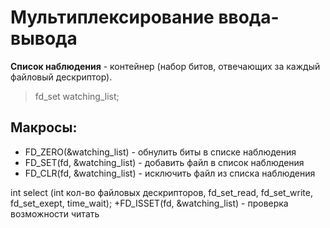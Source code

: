 # Мультиплексирование ввода-вывода

**Список наблюдения** - контейнер (набор битов, отвечающих за каждый файловый дескриптор).
> fd_set watching_list;

## Макросы:
+ FD_ZERO(&watching_list) - обнулить биты в списке наблюдения
+ FD_SET(fd, &watching_list) - добавить файл в список наблюдения
+ FD_CLR(fd, &watching_list) - исключить файл из списка наблюдения

int select (int кол-во файловых дескрипторов, fd_set_read, fd_set_write, fd_set_exept, time_wait);
+FD_ISSET(fd, &watching_list) - проверка возможности читать
